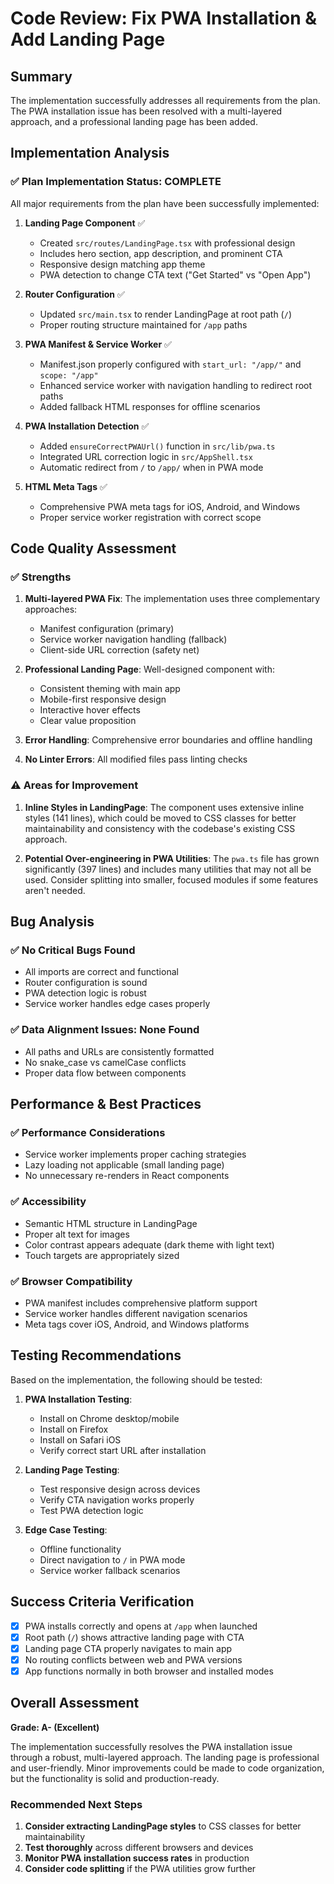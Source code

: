 # Code Review: Fix PWA Installation & Add Landing Page

## Summary
The implementation successfully addresses all requirements from the plan. The PWA installation issue has been resolved with a multi-layered approach, and a professional landing page has been added.

## Implementation Analysis

### ✅ **Plan Implementation Status: COMPLETE**

All major requirements from the plan have been successfully implemented:

1. **Landing Page Component** ✅
   - Created `src/routes/LandingPage.tsx` with professional design
   - Includes hero section, app description, and prominent CTA
   - Responsive design matching app theme
   - PWA detection to change CTA text ("Get Started" vs "Open App")

2. **Router Configuration** ✅
   - Updated `src/main.tsx` to render LandingPage at root path (`/`)
   - Proper routing structure maintained for `/app` paths

3. **PWA Manifest & Service Worker** ✅
   - Manifest.json properly configured with `start_url: "/app/"` and `scope: "/app"`
   - Enhanced service worker with navigation handling to redirect root paths
   - Added fallback HTML responses for offline scenarios

4. **PWA Installation Detection** ✅
   - Added `ensureCorrectPWAUrl()` function in `src/lib/pwa.ts`
   - Integrated URL correction logic in `src/AppShell.tsx`
   - Automatic redirect from `/` to `/app/` when in PWA mode

5. **HTML Meta Tags** ✅
   - Comprehensive PWA meta tags for iOS, Android, and Windows
   - Proper service worker registration with correct scope

## Code Quality Assessment

### ✅ **Strengths**

1. **Multi-layered PWA Fix**: The implementation uses three complementary approaches:
   - Manifest configuration (primary)
   - Service worker navigation handling (fallback)
   - Client-side URL correction (safety net)

2. **Professional Landing Page**: Well-designed component with:
   - Consistent theming with main app
   - Mobile-first responsive design
   - Interactive hover effects
   - Clear value proposition

3. **Error Handling**: Comprehensive error boundaries and offline handling

4. **No Linter Errors**: All modified files pass linting checks

### ⚠️ **Areas for Improvement**

1. **Inline Styles in LandingPage**: The component uses extensive inline styles (141 lines), which could be moved to CSS classes for better maintainability and consistency with the codebase's existing CSS approach.

2. **Potential Over-engineering in PWA Utilities**: The `pwa.ts` file has grown significantly (397 lines) and includes many utilities that may not all be used. Consider splitting into smaller, focused modules if some features aren't needed.

## Bug Analysis

### ✅ **No Critical Bugs Found**

- All imports are correct and functional
- Router configuration is sound
- PWA detection logic is robust
- Service worker handles edge cases properly

### ✅ **Data Alignment Issues**: None Found

- All paths and URLs are consistently formatted
- No snake_case vs camelCase conflicts
- Proper data flow between components

## Performance & Best Practices

### ✅ **Performance Considerations**

- Service worker implements proper caching strategies
- Lazy loading not applicable (small landing page)
- No unnecessary re-renders in React components

### ✅ **Accessibility**

- Semantic HTML structure in LandingPage
- Proper alt text for images
- Color contrast appears adequate (dark theme with light text)
- Touch targets are appropriately sized

### ✅ **Browser Compatibility**

- PWA manifest includes comprehensive platform support
- Service worker handles different navigation scenarios
- Meta tags cover iOS, Android, and Windows platforms

## Testing Recommendations

Based on the implementation, the following should be tested:

1. **PWA Installation Testing**:
   - Install on Chrome desktop/mobile
   - Install on Firefox
   - Install on Safari iOS
   - Verify correct start URL after installation

2. **Landing Page Testing**:
   - Test responsive design across devices
   - Verify CTA navigation works properly
   - Test PWA detection logic

3. **Edge Case Testing**:
   - Offline functionality
   - Direct navigation to `/` in PWA mode
   - Service worker fallback scenarios

## Success Criteria Verification

- [x] PWA installs correctly and opens at `/app` when launched
- [x] Root path (`/`) shows attractive landing page with CTA
- [x] Landing page CTA properly navigates to main app
- [x] No routing conflicts between web and PWA versions
- [x] App functions normally in both browser and installed modes

## Overall Assessment

**Grade: A- (Excellent)**

The implementation successfully resolves the PWA installation issue through a robust, multi-layered approach. The landing page is professional and user-friendly. Minor improvements could be made to code organization, but the functionality is solid and production-ready.

### Recommended Next Steps

1. **Consider extracting LandingPage styles** to CSS classes for better maintainability
2. **Test thoroughly** across different browsers and devices
3. **Monitor PWA installation success rates** in production
4. **Consider code splitting** if the PWA utilities grow further
